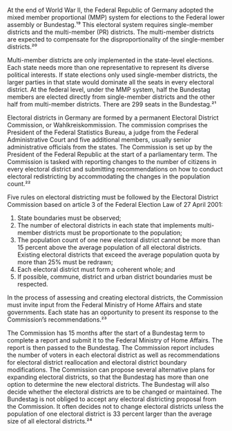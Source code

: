 At the end of World War II, the Federal Republic of Germany adopted the mixed member proportional (MMP) system for elections to the Federal lower assembly or Bundestag.¹⁹ This electoral system requires single-member districts and the multi-member (PR) districts. The multi-member districts are expected to compensate for the disproportionality of the single-member districts.²⁰

Multi-member districts are only implemented in the state-level elections. Each state needs more than one representative to represent its diverse political interests. If state elections only used single-member districts, the larger parties in that state would dominate all the seats in every electoral district. At the federal level, under the MMP system, half the Bundestag members are elected directly from single-member districts and the other half from multi-member districts. There are 299 seats in the Bundestag.²¹

Electoral districts in Germany are formed by a permanent Electoral District Commission, or Wahlkreiskommission. The commission comprises the President of the Federal Statistics Bureau, a judge from the Federal Administrative Court and five additional members, usually senior administrative officials from the states. The Commission is set up by the President of the Federal Republic at the start of a parliamentary term. The Commission is tasked with reporting changes to the number of citizens in every electoral district and submitting recommendations on how to conduct electoral redistricting by accommodating the changes in the population count.²²

Five rules on electoral districting must be followed by the Electoral District Commission based on article 3 of the Federal Election Law of 27 April 2001:

1. State boundaries must be observed;
2. The number of electoral districts in each state that implements multi-member districts must be proportionate to the population;
3. The population count of one new electoral district cannot be more than 15 percent above the average population of all electoral districts. Existing electoral districts that exceed the average population quota by more than 25% must be redrawn;
4. Each electoral district must form a coherent whole; and
5. If possible, commune, district and urban district boundaries must be respected.

In the process of assessing and creating electoral districts, the Commission must invite input from the Federal Ministry of Home Affairs and state governments. Each state has an opportunity to present its response to the Commission’s recommendations.²³

The Commission has 15 months after the start of a Bundestag term to complete a report and submit it to the Federal Ministry of Home Affairs. The report is then passed to the Bundestag. The Commission report includes the number of voters in each electoral district as well as recommendations for electoral district reallocation and electoral district boundary modifications. The Commission can propose several alternative plans for expanding electoral districts, so that the Bundestag has more than one option to determine the new electoral districts. The Bundestag will also decide whether the electoral districts are to be changed or maintained. The Bundestag is not obliged to accept any electoral districting proposal from the Commission. It often decides not to change electoral districts unless the population of one electoral district is 33 percent larger than the average size of all electoral districts.²⁴
